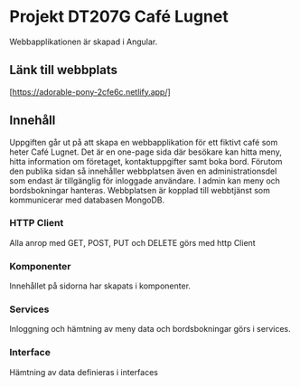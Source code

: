# Projekt DT207G Café Lugnet
Webbapplikationen är skapad i Angular.

## Länk till webbplats
[https://adorable-pony-2cfe6c.netlify.app/]

## Innehåll

Uppgiften går ut på att skapa en webbapplikation för ett fiktivt café som heter Café Lugnet. Det är en one-page sida där besökare kan hitta meny, hitta information om företaget, kontaktuppgifter samt boka bord. Förutom den publika sidan så innehåller webbplatsen även en administrationsdel som endast är tillgänglig för inloggade användare. I admin kan meny och bordsbokningar hanteras. Webbplatsen är kopplad till webbtjänst som kommunicerar med databasen MongoDB.

### HTTP Client
Alla anrop med GET, POST, PUT och DELETE görs med http Client


### Komponenter
Innehållet på sidorna har skapats i komponenter.

### Services
Inloggning och hämtning av meny data och bordsbokningar görs i services.

### Interface
Hämtning av data definieras i interfaces

